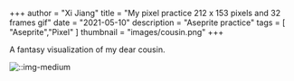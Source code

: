 +++ 
author = "Xi Jiang"
title = "My pixel practice 212 x 153 pixels and 32 frames gif"
date = "2021-05-10"
description = "Aseprite practice"
tags = [
    "Aseprite","Pixel"
]
thumbnail = "images/cousin.png"
+++

A fantasy visualization of my dear cousin.

![::img-medium](images/cousin.png)
